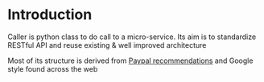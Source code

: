 # Introduction

Caller is python class to do call to a micro-service. Its aim is to 
standardize RESTful API and reuse existing & well improved architecture

Most of its structure is derived from [Paypal recommendations](https://github.com/paypal/api-standards/blob/master/api-style-guide.md)
and Google style found across the web
